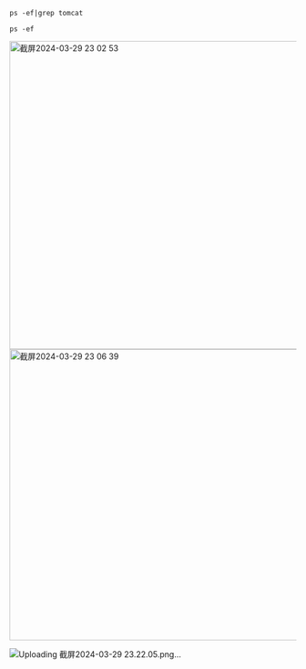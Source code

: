 ```code
ps -ef|grep tomcat
```

```code
ps -ef
```

<img width="541" alt="截屏2024-03-29 23 02 53" src="https://github.com/xkong-study/reggie_delivery_note/assets/100473178/75f9473b-7ba3-4122-8240-6d4d83dce5f8">

<img width="511" alt="截屏2024-03-29 23 06 39" src="https://github.com/xkong-study/reggie_delivery_note/assets/100473178/79c64866-8963-4781-ac13-4eb528acb8bf">

![Uploading 截屏2024-03-29 23.22.05.png…]()

